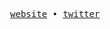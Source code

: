 <p align="center">
    <samp>
    <a href="https://vovw.github.io" target="_blank">website</a> •
    <a href="https://www.twitter.com/wtfvoidz" target="_blank">twitter</a>
    </samp>
</p>
